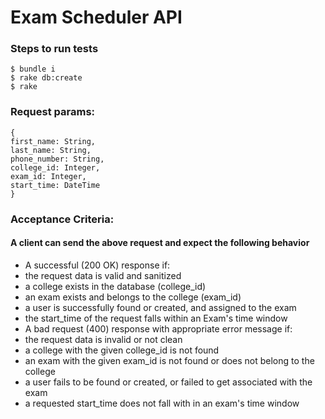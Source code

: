 # Exam Scheduler API

### Steps to run tests
```
$ bundle i
$ rake db:create
$ rake
```

###  Request params:
```
{ 
first_name: String, 
last_name: String, 
phone_number: String, 
college_id: Integer, 
exam_id: Integer, 
start_time: DateTime
}
```

### Acceptance Criteria: 

#### A client can send the above request and expect the following behavior 
* A successful (200 OK) response if: 
* the request data is valid and sanitized 
* a college exists in the database (college_id) 
* an exam exists and belongs to the college (exam_id) 
* a user is successfully found or created, and assigned to the exam 
* the start_time of the request falls within an Exam's time window 
* A bad request (400) response with appropriate error message if: 
* the request data is invalid or not clean 
* a college with the given college_id is not found 
* an exam with the given exam_id is not found or does not belong to the college 
* a user fails to be found or created, or failed to get associated with the exam 
* a requested start_time does not fall with in an exam's time window 
